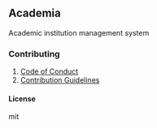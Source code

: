 ## Academia

Academic institution management system

### Contributing
1. [Code of Conduct]()
2. [Contribution Guidelines](https://github.com/SanU-Development-Team/Academia/wiki/Contribution-Guidelines)

#### License

mit
